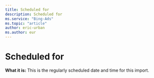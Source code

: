 ```yaml
---
title: Scheduled for
description: Scheduled for
ms.service: "Bing-Ads"
ms.topic: "article"
author: eric-urban
ms.author: eur
---
```


# Scheduled for

**What it is:**  This is the regularly scheduled date and time for this import.


